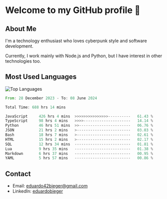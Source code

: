 # Welcome to my GitHub profile 👋

## About Me
I'm a technology enthusiast who loves cyberpunk style and software development.

Currently, I work mainly with Node.js and Python, but I have interest in other technologies too.

## Most Used Languages
![Top Languages](https://github-readme-stats.vercel.app/api/top-langs/?username=eduardobieger&layout=compact&theme=radical)

<!--START_SECTION:waka-->

```rust
From: 28 December 2023 - To: 08 June 2024

Total Time: 688 hrs 14 mins

JavaScript     426 hrs 4 mins  >>>>>>>>>>>>>>>----------   61.43 %
TypeScript     98 hrs 4 mins   >>>>---------------------   14.14 %
Python         46 hrs 51 mins  >>-----------------------   06.76 %
JSON           21 hrs 2 mins   >------------------------   03.03 %
Bash           18 hrs 7 mins   >------------------------   02.61 %
HTML           15 hrs 2 mins   >------------------------   02.17 %
SQL            12 hrs 34 mins  -------------------------   01.81 %
Lua            9 hrs 35 mins   -------------------------   01.38 %
Markdown       6 hrs 37 mins   -------------------------   00.95 %
YAML           5 hrs 57 mins   -------------------------   00.86 %
```

<!--END_SECTION:waka-->

## Contact
- Email: eduardo42bieger@gmail.com 
- LinkedIn: [eduardobieger](https://www.linkedin.com/in/eduardo-bieger/)
